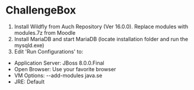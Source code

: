# ChallengeBox

1. Install Wildfly from Auch Repository (Ver 16.0.0). Replace modules with modules.7z from Moodle
2. Install MariaDB and start MariaDB (locate installation folder and run the mysqld.exe)
3. Edit 'Run Configurations' to: 
- Application Server: JBoss 8.0.0.Final
- Open Browser: Use your favorite browser
- VM Options: --add-modules java.se
- JRE: Default 
